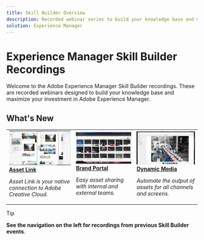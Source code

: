 ```yaml
---
title: Skill Builder Overview
description: Recorded webinar series to build your knowledge base and maximize your investment in Adobe Experience Manager 
solution: Experience Manager 
---
```


# Experience Manager Skill Builder Recordings

Welcome to the Adobe Experience Manager Skill Builder recordings. These are recorded webinars designed to build your knowledge base and maximize your investment in Adobe Experience Manager.

## What's New

<table>
<tr>
  <td>
    <a href="https://experienceleague.adobe.com/docs/experience-manager-skill-builder/skill-builder/2020/asset-link.html">
      <img alt="Asset Link" src="assets/332127.jpeg" />
    </a>
    <div>
      <a href="https://experienceleague.adobe.com/docs/experience-manager-skill-builder/skill-builder/2020/asset-link.html">
    <strong>Asset Link</strong>
    </a>
    </div>
    <p>
    <em>Asset Link is your native connection to Adobe Creative Cloud.</em>
    <p>
  </td>
  <td>
    <a href="https://experienceleague.adobe.com/docs/experience-manager-skill-builder/skill-builder/2020/brand-portal.html">
    <img alt="Brand Portal" src="assets/332133.jpeg" />
    </a>
    <div>
    <a href="https://experienceleague.adobe.com/docs/experience-manager-skill-builder/skill-builder/2020/brand-portal.html">
    <strong>Brand Portal</strong>
    </a>
    </div>
    <p>
    <em>Easy asset sharing with internal and external teams.</em>
    </p>
  </td>
  <td>
    <a href="https://experienceleague.adobe.com/docs/experience-manager-skill-builder/skill-builder/2020/dynamic-media.html">
      <img alt="Dynamic Media" src="assets/332132.jpeg" />
    </a>
     <div>
      <a href="https://experienceleague.adobe.com/docs/experience-manager-skill-builder/skill-builder/2020/dynamic-media.html">
        <strong>Dynamic Media</strong>
      </a>
    </div>
    <p>
    <em>Automate the output of assets for all channels and screens.</em>
    <p>
  </td>
</tr>
</table>

>[!TIP]
>
>**See the navigation on the left for recordings from previous Skill Builder events**.
